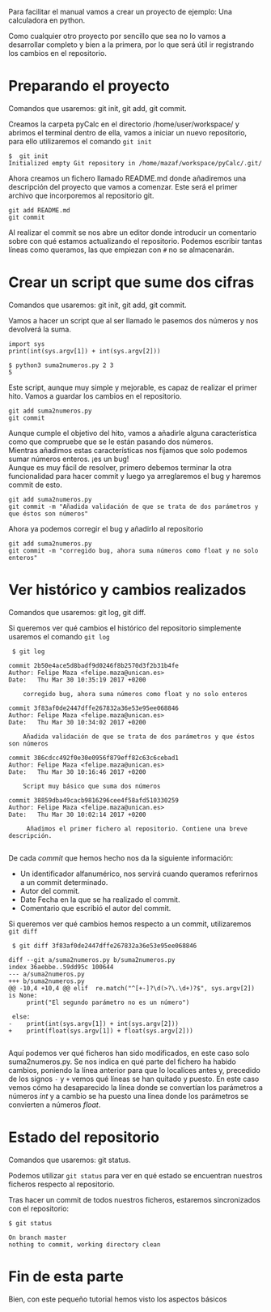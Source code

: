 Para facilitar el manual vamos a crear un proyecto de ejemplo: Una calculadora en python.

Como cualquier otro proyecto por sencillo que sea no lo vamos a desarrollar completo y bien a la primera, por lo que será útil ir registrando los cambios en el repositorio. 

# Preparando el proyecto

Comandos que usaremos: git init, git add, git commit.

Creamos la carpeta pyCalc en el directorio /home/user/workspace/ y abrimos el terminal dentro de ella, vamos a iniciar un nuevo repositorio, para ello utilizaremos el comando `git init`

```
$  git init
Initialized empty Git repository in /home/mazaf/workspace/pyCalc/.git/
```

Ahora creamos un fichero llamado README.md donde añadiremos una descripción del proyecto que vamos a comenzar. Este será el primer archivo que incorporemos al repositorio git.

```
git add README.md 
git commit
```

Al realizar el commit se nos abre un editor donde introducir un comentario sobre con qué estamos actualizando el repositorio. Podemos escribir tantas líneas como queramos, las  que empiezan con `#` no se almacenarán.

# Crear un script que sume dos cifras

Comandos que usaremos: git init, git add, git commit.

Vamos a hacer un script que al ser llamado le pasemos dos números y nos devolverá la suma.

```
import sys
print(int(sys.argv[1]) + int(sys.argv[2]))

$ python3 suma2numeros.py 2 3
5
```

Este script, aunque muy simple y mejorable, es capaz de realizar el primer hito. Vamos a guardar los cambios en el repositorio.

```
git add suma2numeros.py 
git commit 
```

Aunque cumple el objetivo del hito, vamos a añadirle alguna característica como que compruebe que se le están pasando dos números.  
Mientras añadimos estas características nos fijamos que solo podemos sumar números enteros. ¡es un bug!  
Aunque es muy fácil de resolver, primero debemos terminar la otra funcionalidad para hacer commit y luego ya arreglaremos el bug y haremos commit de esto.

```
git add suma2numeros.py 
git commit -m "Añadida validación de que se trata de dos parámetros y que éstos son números"
```

Ahora ya podemos corregir el bug y añadirlo al repositorio

```
git add suma2numeros.py 
git commit -m "corregido bug, ahora suma números como float y no solo enteros"
```

# Ver histórico y cambios realizados

Comandos que usaremos: git log, git diff.

Si queremos ver qué cambios el histórico del repositorio simplemente usaremos el comando `git log`

     $ git log  
     
     
```   
commit 2b50e4ace5d8badf9d0246f8b2570d3f2b31b4fe  
Author: Felipe Maza <felipe.maza@unican.es>  
Date:   Thu Mar 30 10:35:19 2017 +0200

    corregido bug, ahora suma números como float y no solo enteros

commit 3f83af0de2447dffe267832a36e53e95ee068846  
Author: Felipe Maza <felipe.maza@unican.es>  
Date:   Thu Mar 30 10:34:02 2017 +0200

    Añadida validación de que se trata de dos parámetros y que éstos son números

commit 386cdcc492f0e30e0956f879eff82c63c6cebad1  
Author: Felipe Maza <felipe.maza@unican.es>  
Date:   Thu Mar 30 10:16:46 2017 +0200

    Script muy básico que suma dos números

commit 38859dba49cacb9816296cee4f58afd510330259  
Author: Felipe Maza <felipe.maza@unican.es> 
Date:   Thu Mar 30 10:02:14 2017 +0200

     Añadimos el primer fichero al repositorio. Contiene una breve descripción.
 
```

De cada _commit_ que hemos hecho nos da la siguiente información:
* Un identificador alfanumérico, nos servirá cuando queramos referirnos a un commit determinado.
* Autor del commit.
* Date Fecha en la que se ha realizado el commit.
* Comentario que escribió el autor del commit.


Si queremos ver qué cambios hemos respecto a un commit, utilizaremos `git diff`

     $ git diff 3f83af0de2447dffe267832a36e53e95ee068846
```     
diff --git a/suma2numeros.py b/suma2numeros.py
index 36aebbe..59dd95c 100644
--- a/suma2numeros.py
+++ b/suma2numeros.py
@@ -10,4 +10,4 @@ elif  re.match("^[+-]?\d(>?\.\d+)?$", sys.argv[2]) is None:
     print("El segundo parámetro no es un número")
 
 else:
-    print(int(sys.argv[1]) + int(sys.argv[2]))
+    print(float(sys.argv[1]) + float(sys.argv[2]))


```
Aquí podemos ver qué ficheros han sido modificados, en este caso solo suma2numeros.py. Se nos indica en qué parte del fichero ha habido cambios, poniendo la línea anterior para que lo localices antes y, precedido de los signos `-` y `+` vemos qué líneas se han quitado y puesto.
En este caso vemos cómo ha desaparecido la línea donde se convertían los parámetros a números _int_ y a cambio se ha puesto una línea donde los parámetros se convierten a números _float_.

# Estado del repositorio
Comandos que usaremos: git status.

Podemos utilizar `git status` para ver en qué estado se encuentran nuestros ficheros respecto al repositorio.

Tras hacer un commit de todos nuestros ficheros, estaremos sincronizados con el repositorio:

    $ git status
    
    On branch master
    nothing to commit, working directory clean

# Fin de esta parte
Bien, con este pequeño tutorial hemos visto los aspectos básicos 